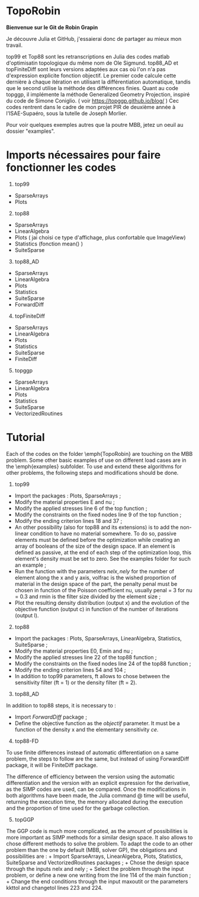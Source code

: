 # TopoRobin

**Bienvenue sur le Git de Robin Grapin**

Je découvre Julia et GitHub, j'essaierai donc de partager au mieux mon travail.

top99 et Top88 sont les retranscriptions en Julia des codes matlab d'optimisatin topologique du même nom de Ole Sigmund.
top88_AD et topFiniteDiff sont leurs versions adaptées aux cas où l'on n'a pas d'expression explicite fonction objectif. Le premier code calcule cette dernière à chaque itération en utilisant la différentiation automatique, tandis que le second utilise la méthode des différences finies.
Quant au code topggp, il implémente la méthode Generalized Geometry Projection, inspiré du code de Simone Coniglio.
( voir https://topggp.github.io/blog/ )
Cec codes rentrent dans le cadre de mon projet PIR de deuxième année à l'ISAE-Supaéro, sous la tutelle de Joseph Morlier.

Pour voir quelques exemples autres que la poutre MBB, jetez un oeuil au dossier "examples".

# Imports nécessaires pour faire fonctionner les codes

1. top99
  + SparseArrays
  + Plots
2. top88
  + SparseArrays
  + LinearAlgebra
  + Plots  ( jai choisi ce type d'affichage, plus confortable que ImageView)
  + Statistics (fonction mean() )
  + SuiteSparse
3. top88_AD
  + SparseArrays
  + LinearAlgebra
  + Plots  
  + Statistics 
  + SuiteSparse
  + ForwardDiff
4. topFiniteDiff
  + SparseArrays
  + LinearAlgebra
  + Plots 
  + Statistics 
  + SuiteSparse
  + FiniteDiff
5. topggp
+ SparseArrays
+ LinearAlgebra
+ Plots
+ Statistics
+ SuiteSparse
+ VectorizedRoutines

# Tutorial

Each of the codes on the folder \emph{TopoRobin} are touching on the MBB problem. Some other basic examples of use on different load cases are in the \emph{examples} subfolder. To use and extend these algorithms for other problems, the following steps and modifications should be done.

1. top99
 + Import the packages : Plots, SparseArrays ;
+ Modify the material properties E and nu ;
+ Modify the applied stresses line 6 of the top function ;
+ Modify the constraints on the fixed nodes line 9 of the top function ;
+ Modify the ending criterion lines 18 and 37 ;
+ An other possibility (also for top88 and its extensions) is to add the non-linear condition to have no material somewhere. To do so, passive elements must be defined before the optimization while creating an array of booleans of the size of the design space. If an element is defined as passive, at the end of each step of the optimization loop, this element's density must be set to zero. See the examples folder for such an example ;
+ Run the function with the parameters $nelx, nely$ for the number of element along the x and y axis, volfrac is the wished proportion of material in the design space of the part, the penalty penal must be chosen in function of the Poisson coefficient nu, usually penal = 3 for nu = 0.3 and rmin is the filter size divided by the element size ;
+ Plot the resulting density distribution (output x) and the evolution of the objective function (output c) in function of the number of iterations (output l).

2. top88

+ Import the packages : Plots, SparseArrays, LinearAlgebra, Statistics, SuiteSparse ;
+ Modify the material properties E0, Emin and nu ;
+ Modify the applied stresses line 22 of the top88 function ;
+ Modify the constraints on the fixed nodes line 24 of the top88 function ;
+ Modify the ending criterion lines 54 and 104 ;
+ In addition to top99 parameters, ft allows to chose between the sensitivity filter (ft = 1) or the density filter (ft = 2).

3. top88_AD


In addition to top88 steps, it is necessary to :
+ Import $ForwardDiff$ package ;
+ Define the objective function as the $objectif$ parameter. It must be a function of the density x and the elementary sensitivity $ce$.

4. top88-FD

To use finite differences instead of automatic differentiation on a same problem, the steps to follow are the same, but instead of using ForwardDiff package, it will be FiniteDiff package.

The difference of efficiency between the version using the automatic differentiation and the version with an explicit expression for the derivative, as the SIMP codes are used, can be compared. Once the modifications in both algorithms have been made, the Julia command @ time will be useful, returning the execution time, the memory allocated during the execution and the proportion of time used for the garbage collection.

5. topGGP

The GGP code is much more complicated, as the amount of possibilities is more important as SIMP methods for a similar design space. It also allows to chose different methods to solve the problem. To adapt the code to an other problem than the one by default (MBB, solver GP), the obligations and possibilities are :
    + Import SparseArrays, LinearAlgebra, Plots, Statistics, SuiteSparse and VectorizedRoutines packages ;
    + Chose the design space through the inputs nelx and nely ;
    + Select the problem through the input problem, or define a new one writing from the line 114 of the main function ;
    + Change the end conditions through the input maxoutit or the parameters kkttol and changetol lines 223 and 224.
